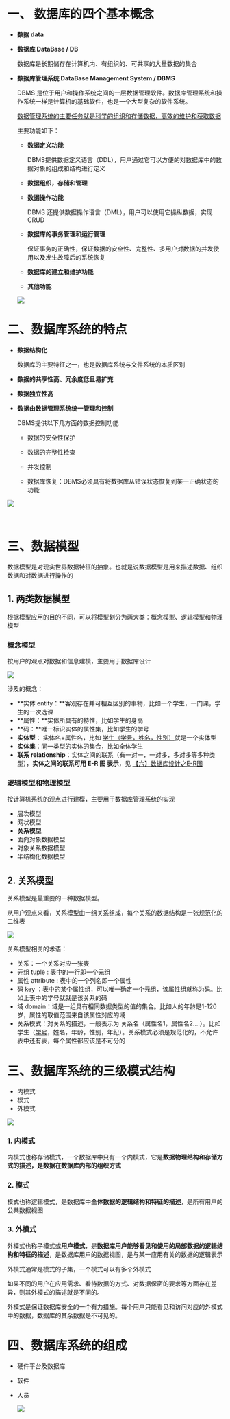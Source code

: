 
# 一、 数据库的四个基本概念

- **数据 data**

- **数据库 DataBase / DB**

  数据库是长期储存在计算机内、有组织的、可共享的大量数据的集合

- **数据库管理系统 DataBase Management System / DBMS**

  DBMS 是位于用户和操作系统之间的一层数据管理软件。数据库管理系统和操作系统一样是计算机的基础软件，也是一个大型复杂的软件系统。

  <u>数据管理系统的主要任务就是科学的组织和存储数据，高效的维护和获取数据</u>

  主要功能如下：

  - **数据定义功能**

    DBMS提供数据定义语言（DDL），用户通过它可以方便的对数据库中的数据对象的组成和结构进行定义

  - **数据组织，存储和管理**

  - **数据操作功能**

    DBMS 还提供数据操作语言（DML），用户可以使用它操纵数据，实现CRUD

  - **数据库的事务管理和运行管理**

    保证事务的正确性，保证数据的安全性、完整性、多用户对数据的并发使用以及发生故障后的系统恢复

  - **数据库的建立和维护功能**

  - **其他功能**

  

  ![](https://gitee.com/veal98/images/raw/master/img/20200417113842.png)



# 二、数据库系统的特点

- **数据结构化**

  数据库的主要特征之一，也是数据库系统与文件系统的本质区别

- **数据的共享性高、冗余度低且易扩充**

- **数据独立性高**

- **数据由数据管理系统统一管理和控制**

  DBMS提供以下几方面的数据控制功能

  - 数据的安全性保护

  - 数据的完整性检查

  - 并发控制

  - 数据库恢复：DBMS必须具有将数据库从错误状态恢复到某一正确状态的功能

![](https://gitee.com/veal98/images/raw/master/img/20200417114355.png)

​    

# 三、数据模型

数据模型是对现实世界数据特征的抽象。也就是说数据模型是用来描述数据、组织数据和对数据进行操作的

## 1. 两类数据模型

根据模型应用的目的不同，可以将模型划分为两大类：概念模型、逻辑模型和物理模型

### 概念模型

按用户的观点对数据和信息建模，主要用于数据库设计

![](https://gitee.com/veal98/images/raw/master/img/20200417115218.png)

涉及的概念：

- **实体 entity：**客观存在并可相互区别的事物，比如一个学生，一门课，学生的一次选课
- **属性：**实体所具有的特性，比如学生的身高
- **码：**唯一标识实体的属性集，比如学生的学号
- **实体型**： 实体名+属性名，比如 <u>学生（学号，姓名，性别）</u>就是一个实体型
- **实体集**：同一类型的实体的集合，比如全体学生
- **联系 relationship**：实体之间的联系（有一对一，一对多，多对多等多种类型），**实体之间的联系可用 E-R 图 表示**，见 <u>【六】数据库设计之E-R图</u>

### 逻辑模型和物理模型

按计算机系统的观点进行建模，主要用于数据库管理系统的实现

- 层次模型
- 网状模型
- **关系模型**
- 面向对象数据模型
- 对象关系数据模型
- 半结构化数据模型

## 2. 关系模型

关系模型是最重要的一种数据模型。

从用户观点来看，关系模型由一组关系组成，每个关系的数据结构是一张规范化的二维表

![](https://gitee.com/veal98/images/raw/master/img/20200417120151.png)

关系模型相关的术语：

- 关系：一个关系对应一张表
- 元组 tuple : 表中的一行即一个元组
- 属性 attribute : 表中的一个列名即一个属性
- 码 key ：表中的某个属性组，可以唯一确定一个元组，该属性组就称为码。比如上表中的学号就就是该关系的码
- 域 domain：域是一组具有相同数据类型的值的集合。比如人的年龄是1-120岁，属性的取值范围来自该属性对应的域
- 关系模式：对关系的描述，一般表示为 关系名（属性名1，属性名2....）。比如学生（<u>学号</u>，姓名，年龄，性别，年纪）。关系模式必须是规范化的，不允许表中还有表，每个属性都应该是不可分的



# 三、数据库系统的三级模式结构

- 内模式
- 模式
- 外模式

![](https://gitee.com/veal98/images/raw/master/img/20200417121609.png)

### 1. 内模式

内模式也称存储模式，一个数据库中只有一个内模式，它是**数据物理结构和存储方式的描述，是数据在数据库内部的组织方式**

### 2. 模式

模式也称逻辑模式，是数据库中**全体数据的逻辑结构和特征的描述**，是所有用户的公共数据视图

### 3. 外模式

外模式也称子模式或**用户模式**，是**数据库用户能够看见和使用的局部数据的逻辑结构和特征的描述**，是数据库用户的数据视图，是与某一应用有关的数据的逻辑表示

外模式通常是模式的子集，一个模式可以有多个外模式

如果不同的用户在应用需求、看待数据的方式、对数据保密的要求等方面存在差异，则其外模式的描述就是不同的。

外模式是保证数据库安全的一个有力措施。每个用户只能看见和访问对应的外模式中的数据，数据库的其余数据是不可见的。



# 四、数据库系统的组成

- 硬件平台及数据库

- 软件

- 人员

  ![](https://gitee.com/veal98/images/raw/master/img/20200417122053.png)

  